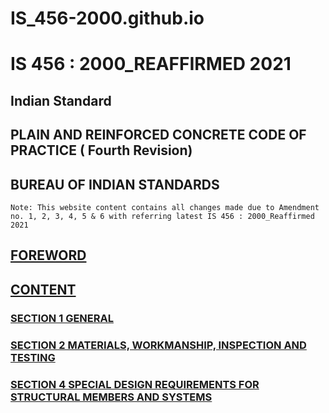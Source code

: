 # IS_456-2000.github.io
# IS 456 : 2000_REAFFIRMED 2021
## Indian Standard  
## PLAIN AND REINFORCED CONCRETE  CODE OF PRACTICE  ( Fourth Revision)
## BUREAU OF INDIAN STANDARDS
```
Note: This website content contains all changes made due to Amendment no. 1, 2, 3, 4, 5 & 6 with referring latest IS 456 : 2000_Reaffirmed 2021
```
## [FOREWORD](Foreword.html)
## [CONTENT](Content.md)
### [SECTION 1 GENERAL](Section1.md)
### [SECTION 2 MATERIALS, WORKMANSHIP, INSPECTION AND TESTING](Section2.md)
### [SECTION 4 SPECIAL DESIGN REQUIREMENTS FOR STRUCTURAL MEMBERS AND SYSTEMS](Section3.md)
